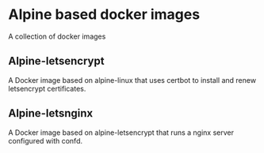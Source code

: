 # Alpine based docker images

A collection of docker images 

## Alpine-letsencrypt

A Docker image based on alpine-linux that uses certbot to install and renew letsencrypt certificates.

## Alpine-letsnginx

A Docker image based on alpine-letsencrypt that runs a nginx server configured with confd.

